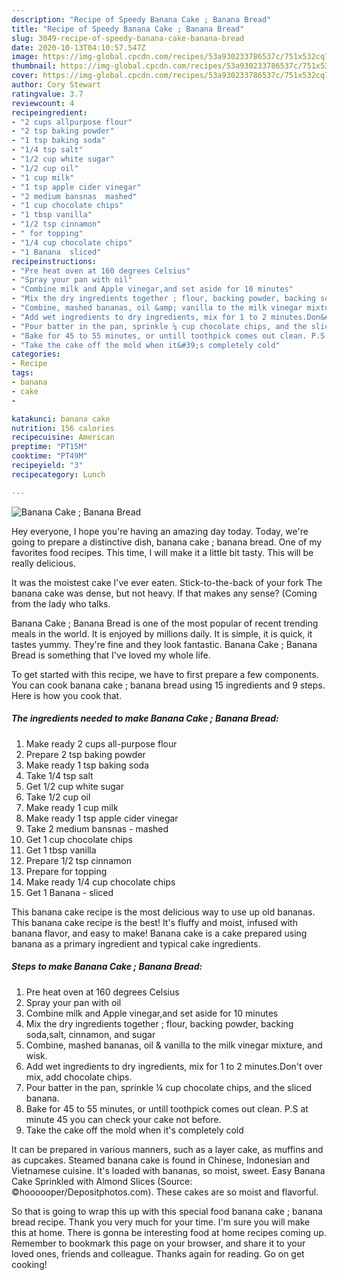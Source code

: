 ```yaml
---
description: "Recipe of Speedy Banana Cake ; Banana Bread"
title: "Recipe of Speedy Banana Cake ; Banana Bread"
slug: 3049-recipe-of-speedy-banana-cake-banana-bread
date: 2020-10-13T04:10:57.547Z
image: https://img-global.cpcdn.com/recipes/53a930233786537c/751x532cq70/banana-cake-banana-bread-recipe-main-photo.jpg
thumbnail: https://img-global.cpcdn.com/recipes/53a930233786537c/751x532cq70/banana-cake-banana-bread-recipe-main-photo.jpg
cover: https://img-global.cpcdn.com/recipes/53a930233786537c/751x532cq70/banana-cake-banana-bread-recipe-main-photo.jpg
author: Cory Stewart
ratingvalue: 3.7
reviewcount: 4
recipeingredient:
- "2 cups allpurpose flour"
- "2 tsp baking powder"
- "1 tsp baking soda"
- "1/4 tsp salt"
- "1/2 cup white sugar"
- "1/2 cup oil"
- "1 cup milk"
- "1 tsp apple cider vinegar"
- "2 medium bansnas  mashed"
- "1 cup chocolate chips"
- "1 tbsp vanilla"
- "1/2 tsp cinnamon"
- " for topping"
- "1/4 cup chocolate chips"
- "1 Banana  sliced"
recipeinstructions:
- "Pre heat oven at 160 degrees Celsius"
- "Spray your pan with oil"
- "Combine milk and Apple vinegar,and set aside for 10 minutes"
- "Mix the dry ingredients together ; flour, backing powder, backing soda,salt, cinnamon, and sugar"
- "Combine, mashed bananas, oil &amp; vanilla to the milk vinegar mixture, and wisk."
- "Add wet ingredients to dry ingredients, mix for 1 to 2 minutes.Don&#39;t over mix, add chocolate chips."
- "Pour batter in the pan, sprinkle ¼ cup chocolate chips, and the sliced banana."
- "Bake for 45 to 55 minutes, or untill toothpick comes out clean. P.S at minute 45 you can check your cake not before."
- "Take the cake off the mold when it&#39;s completely cold"
categories:
- Recipe
tags:
- banana
- cake
- 

katakunci: banana cake  
nutrition: 156 calories
recipecuisine: American
preptime: "PT15M"
cooktime: "PT49M"
recipeyield: "3"
recipecategory: Lunch

---
```



![Banana Cake ; Banana Bread](https://img-global.cpcdn.com/recipes/53a930233786537c/751x532cq70/banana-cake-banana-bread-recipe-main-photo.jpg)

Hey everyone, I hope you're having an amazing day today. Today, we're going to prepare a distinctive dish, banana cake ; banana bread. One of my favorites food recipes. This time, I will make it a little bit tasty. This will be really delicious.

It was the moistest cake I&#39;ve ever eaten. Stick-to-the-back of your fork The banana cake was dense, but not heavy. If that makes any sense? (Coming from the lady who talks.

Banana Cake ; Banana Bread is one of the most popular of recent trending meals in the world. It is enjoyed by millions daily. It is simple, it is quick, it tastes yummy. They're fine and they look fantastic. Banana Cake ; Banana Bread is something that I've loved my whole life.


To get started with this recipe, we have to first prepare a few components. You can cook banana cake ; banana bread using 15 ingredients and 9 steps. Here is how you cook that.

<!--inarticleads1-->

##### The ingredients needed to make Banana Cake ; Banana Bread:

1. Make ready 2 cups all-purpose flour
1. Prepare 2 tsp baking powder
1. Make ready 1 tsp baking soda
1. Take 1/4 tsp salt
1. Get 1/2 cup white sugar
1. Take 1/2 cup oil
1. Make ready 1 cup milk
1. Make ready 1 tsp apple cider vinegar
1. Take 2 medium bansnas - mashed
1. Get 1 cup chocolate chips
1. Get 1 tbsp vanilla
1. Prepare 1/2 tsp cinnamon
1. Prepare  for topping
1. Make ready 1/4 cup chocolate chips
1. Get 1 Banana - sliced


This banana cake recipe is the most delicious way to use up old bananas. This banana cake recipe is the best! It&#39;s fluffy and moist, infused with banana flavor, and easy to make! Banana cake is a cake prepared using banana as a primary ingredient and typical cake ingredients. 

<!--inarticleads2-->

##### Steps to make Banana Cake ; Banana Bread:

1. Pre heat oven at 160 degrees Celsius
1. Spray your pan with oil
1. Combine milk and Apple vinegar,and set aside for 10 minutes
1. Mix the dry ingredients together ; flour, backing powder, backing soda,salt, cinnamon, and sugar
1. Combine, mashed bananas, oil &amp; vanilla to the milk vinegar mixture, and wisk.
1. Add wet ingredients to dry ingredients, mix for 1 to 2 minutes.Don&#39;t over mix, add chocolate chips.
1. Pour batter in the pan, sprinkle ¼ cup chocolate chips, and the sliced banana.
1. Bake for 45 to 55 minutes, or untill toothpick comes out clean. P.S at minute 45 you can check your cake not before.
1. Take the cake off the mold when it&#39;s completely cold


It can be prepared in various manners, such as a layer cake, as muffins and as cupcakes. Steamed banana cake is found in Chinese, Indonesian and Vietnamese cuisine. It&#39;s loaded with bananas, so moist, sweet. Easy Banana Cake Sprinkled with Almond Slices (Source: ©hoooooper/Depositphotos.com). These cakes are so moist and flavorful. 

So that is going to wrap this up with this special food banana cake ; banana bread recipe. Thank you very much for your time. I'm sure you will make this at home. There is gonna be interesting food at home recipes coming up. Remember to bookmark this page on your browser, and share it to your loved ones, friends and colleague. Thanks again for reading. Go on get cooking!
